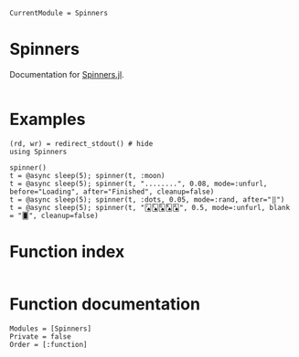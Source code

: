```@meta
CurrentModule = Spinners
```

# Spinners

Documentation for [Spinners.jl](https://github.com/AshlinHarris/Spinners.jl).

```@contents
```

# Examples

```@example
(rd, wr) = redirect_stdout() # hide
using Spinners

spinner()
t = @async sleep(5); spinner(t, :moon)
t = @async sleep(5); spinner(t, "........", 0.08, mode=:unfurl, before="Loading", after="Finished", cleanup=false)
t = @async sleep(5); spinner(t, :dots, 0.05, mode=:rand, after="⣿")
t = @async sleep(5); spinner(t, "🂫🂬🂭🂮🂡", 0.5, mode=:unfurl, blank = "🂠", cleanup=false)

```
# Function index

```@index
```

# Function documentation

```@autodocs
Modules = [Spinners]
Private = false
Order = [:function]
```

